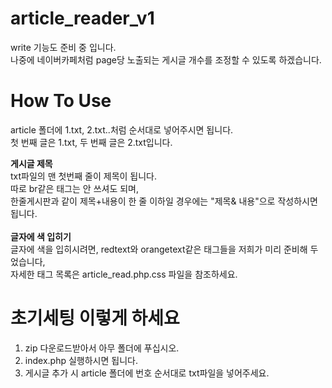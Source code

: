 # article_reader_v1
write 기능도 준비 중 입니다.<br />
나중에 네이버카페처럼 page당 노출되는 게시글 개수를 조정할 수 있도록 하겠습니다.<br />

# How To Use
article 폴더에 1.txt, 2.txt..처럼 순서대로 넣어주시면 됩니다.<br />
첫 번째 글은 1.txt, 두 번째 글은 2.txt입니다.<br />

**게시글 제목**<br />
txt파일의 맨 첫번째 줄이 제목이 됩니다.<br />
따로 br같은 태그는 안 쓰셔도 되며,<br />
한줄게시판과 같이 제목+내용이 한 줄 이하일 경우에는 "제목& 내용"으로 작성하시면 됩니다.<br />
<br />
**글자에 색 입히기**<br />
글자에 색을 입히시려면, redtext와 orangetext같은 태그들을 저희가 미리 준비해 두었습니다,<br />
자세한 태그 목록은 article_read.php.css 파일을 참조하세요.<br />

# 초기세팅 이렇게 하세요
1. zip 다운로드받아서 아무 폴더에 푸십시오.<br />
2. index.php 실행하시면 됩니다.<br />
3. 게시글 추가 시 article 폴더에 번호 순서대로 txt파일을 넣어주세요.
